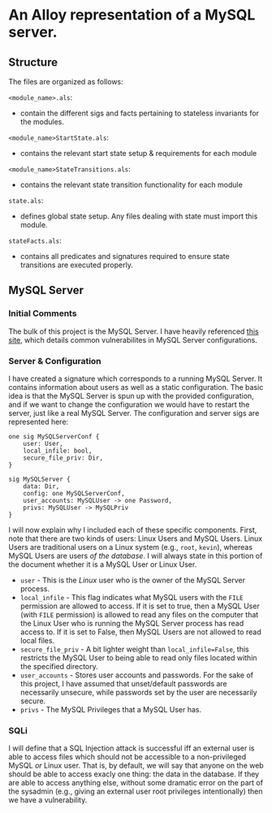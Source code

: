 # An Alloy representation of a MySQL server.
## Structure
The files are organized as follows:

`<module_name>.als`:

* contain the different sigs and facts pertaining to stateless invariants for the modules.

`<module_name>StartState.als`:

* contains the relevant start state setup & requirements for each module

`<module_name>StateTransitions.als`:

* contains the relevant state transition functionality for each module

`state.als`:

* defines global state setup. Any files dealing with state must import this module.

`stateFacts.als`:

* contains all predicates and signatures required to ensure state transitions are executed properly.

## MySQL Server
### Initial Comments
The bulk of this project is the MySQL Server. I have heavily referenced [this site](https://www.acunetix.com/websitesecurity/securing-mysql-server-ubuntu-16-04-lts/), which details common vulnerabilites in MySQL Server configurations. 
### Server & Configuration
I have created a signature which corresponds to a running MySQL Server. It contains information about users as well as a static configuration. The basic idea is that the MySQL Server is spun up with the provided configuration, and if we want to change the configuration we would have to restart the server, just like a real MySQL Server. The configuration and server sigs are represented here:

	one sig MySQLServerConf {
		user: User,
		local_infile: bool,
		secure_file_priv: Dir,
	}

	sig MySQLServer {
		data: Dir,
		config: one MySQLServerConf,
		user_accounts: MySQLUser -> one Password,
		privs: MySQLUser -> MySQLPriv
	}

I will now explain why I included each of these specific components. First, note that there are two kinds of users: Linux Users and MySQL Users. Linux Users are traditional users on a Linux system (e.g., `root`, `kevin`), whereas MySQL Users are users *of the database*. I will always state in this portion of the document whether it is a MySQL User or Linux User.

* `user` - This is the *Linux* user who is the owner of the MySQL Server process.
* `local_infile` - This flag indicates what MySQL users with the `FILE` permission are allowed to access. If it is set to true, then a MySQL User (with `FILE` permission) is allowed to read any files on the computer that the Linux User who is running the MySQL Server process has read access to. If it is set to False, then MySQL Users are not allowed to read local files.
* `secure_file_priv` - A bit lighter weight than `local_infile=False`, this restricts the MySQL User to being able to read only files located within the specified directory.
* `user_accounts` - Stores user accounts and passwords. For the sake of this project, I have assumed that unset/default passwords are necessarily unsecure, while passwords set by the user are necessarily secure.
* `privs` - The MySQL Privileges that a MySQL User has.

### SQLi
I will define that a SQL Injection attack is successful iff an external user is able to access files which should not be accessible to a non-privileged MySQL *or* Linux user. That is, by default, we will say that anyone on the web should be able to access exacly one thing: the data in the database. If they are able to access anything else, without some dramatic error on the part of the sysadmin (e.g., giving an external user root privileges intentionally) then we have a vulnerability. 